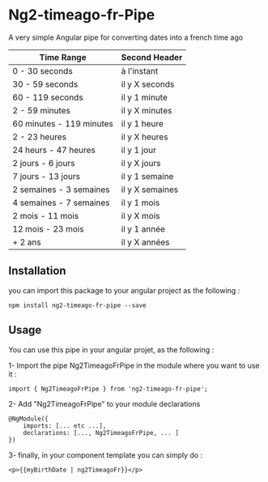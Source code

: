 # Ng2-timeago-fr-Pipe

A very simple Angular pipe for converting dates into a french time ago

| Time Range  | Second Header |
| ------------- | ------------- |
| 0 - 30 seconds | à l'instant  |
| 30 - 59 seconds  | il y X seconds  |
| 60 - 119 seconds  | il y 1 minute  |
| 2 - 59 minutes  | il y X minutes  |
| 60 minutes - 119 minutes  | il y 1 heure  |
| 2 - 23 heures  | il y X heures  |
| 24 heurs - 47 heures   | il y 1 jour  |
| 2 jours - 6 jours   | il y X jours  |
| 7 jours - 13 jours   | il y 1 semaine  |
| 2 semaines - 3 semaines   | il y X semaines  |
| 4 semaines - 7 semaines   | il y 1 mois  |
| 2 mois - 11 mois   | il y X mois  |
| 12 mois - 23 mois   | il y 1 année |
| + 2 ans    | il y X années |


## Installation

you can import this package to your angular project as the following :

    npm install ng2-timeago-fr-pipe --save

## Usage

You can use this pipe in your angular projet, as the following :

1- Import the pipe Ng2TimeagoFrPipe in the module where you want to use it :
    
    import { Ng2TimeagoFrPipe } from 'ng2-timeago-fr-pipe';
    
2- Add "Ng2TimeagoFrPipe" to your module declarations

    @NgModule({
	    imports: [... etc ...],
	    declarations: [..., Ng2TimeagoFrPipe, ... ]
    })

3- finally, in your component template you can simply do : 
   
	<p>{{myBirthDate | ng2TimeagoFr}}</p>

